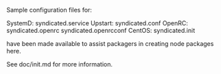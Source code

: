 Sample configuration files for:

SystemD: syndicated.service
Upstart: syndicated.conf
OpenRC:  syndicated.openrc
         syndicated.openrcconf
CentOS:  syndicated.init

have been made available to assist packagers in creating node packages here.

See doc/init.md for more information.

